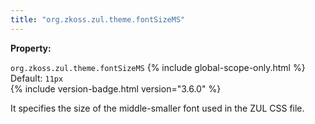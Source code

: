 ```yaml
---
title: "org.zkoss.zul.theme.fontSizeMS"
---
```


**Property:**

`org.zkoss.zul.theme.fontSizeMS`
{% include global-scope-only.html %}
Default: `11px`  
{% include version-badge.html version="3.6.0" %}

It specifies the size of the middle-smaller font used in the ZUL CSS
file.
